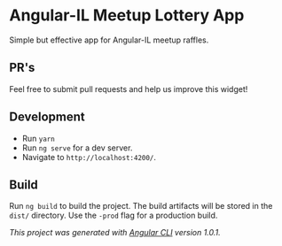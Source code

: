 # Angular-IL Meetup Lottery App
Simple but effective app for Angular-IL meetup raffles.

## PR's
Feel free to submit pull requests and help us improve this widget!
   
## Development
- Run `yarn`
- Run `ng serve` for a dev server. 
- Navigate to `http://localhost:4200/`. 

## Build
Run `ng build` to build the project. 
The build artifacts will be stored in the `dist/` directory. 
Use the `-prod` flag for a production build.

_This project was generated with [Angular CLI](https://github.com/angular/angular-cli) version 1.0.1._